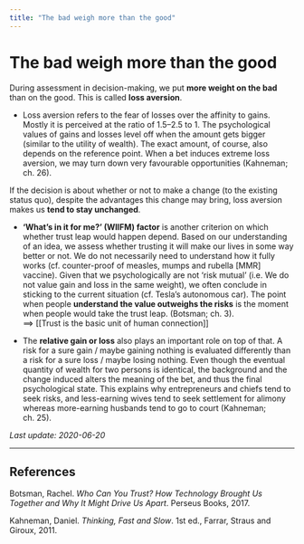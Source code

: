 ```yaml
---
title: "The bad weigh more than the good"
---
```


# The bad weigh more than the good

During assessment in decision-making, we put **more weight on the bad** than on the good. This is called **loss aversion**.

- Loss aversion refers to the fear of losses over the affinity to gains. Mostly it is perceived at the ratio of 1.5–2.5 to 1. The psychological values of gains and losses level off when the amount gets bigger (similar to the utility of wealth). The exact amount, of course, also depends on the reference point. When a bet induces extreme loss aversion, we may turn down very favourable opportunities (Kahneman; ch. 26).

If the decision is about whether or not to make a change (to the existing status quo), despite the advantages this change may bring, loss aversion makes us **tend to stay unchanged**.

- **‘What’s in it for me?’ (WIIFM) factor** is another criterion on which whether trust leap would happen depend. Based on our understanding of an idea, we assess whether trusting it will make our lives in some way better or not. We do not necessarily need to understand how it fully works (cf. counter-proof of measles, mumps and rubella [MMR] vaccine). Given that we psychologically are not ‘risk mutual’ (i.e. We do not value gain and loss in the same weight), we often conclude in sticking to the current situation (cf. Tesla’s autonomous car). The point when people **understand the value outweighs the risks** is the moment when people would take the trust leap. (Botsman; ch. 3).  
==> [[Trust is the basic unit of human connection]]

- The **relative gain or loss** also plays an important role on top of that. A risk for a sure gain / maybe gaining nothing is evaluated differently than a risk for a sure loss / maybe losing nothing. Even though the eventual quantity of wealth for two persons is identical, the background and the change induced alters the meaning of the bet, and thus the final psychological state. This explains why entrepreneurs and chiefs tend to seek risks, and less-earning wives tend to seek settlement for alimony whereas more-earning husbands tend to go to court (Kahneman; ch. 25).

*Last update: 2020-06-20*

* * *

## References
Botsman, Rachel. _Who Can You Trust? How Technology Brought Us Together and Why It Might Drive Us Apart_. Perseus Books, 2017.

Kahneman, Daniel. _Thinking, Fast and Slow_. 1st ed., Farrar, Straus and Giroux, 2011.
